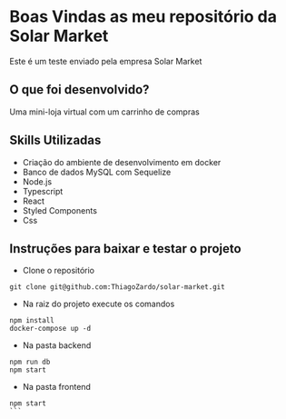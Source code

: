 # Boas Vindas as meu repositório da Solar Market
Este é um teste enviado pela empresa Solar Market

## O que foi desenvolvido?
Uma mini-loja virtual com um carrinho de compras

## Skills Utilizadas
 - Criação do ambiente de desenvolvimento em docker
 - Banco de dados MySQL com Sequelize
 - Node.js
 - Typescript
 - React
 - Styled Components
 - Css

## Instruções para baixar e testar o projeto

 - Clone o repositório
```
git clone git@github.com:ThiagoZardo/solar-market.git
```

 - Na raiz do projeto execute os comandos
```
npm install
docker-compose up -d
```

 - Na pasta backend
```
npm run db
npm start
```

 - Na pasta frontend
````
npm start
```
